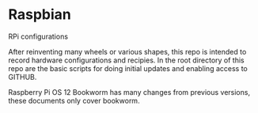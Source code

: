 # Raspbian
RPi configurations

After reinventing many wheels or various shapes, this repo is intended to record hardware configurations and recipies. 
In the root directory of this repo are the basic scripts for doing initial updates and enabling access to GITHUB. 

Raspberry Pi OS 12 Bookworm has many changes from previous versions, these documents only cover bookworm.


